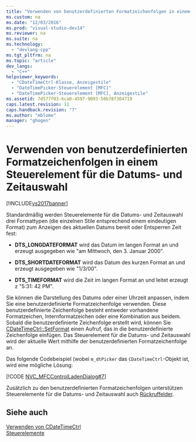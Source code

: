 ```yaml
---
title: "Verwenden von benutzerdefinierten Formatzeichenfolgen in einem Steuerelement f&#252;r die Datums- und Zeitauswahl"
ms.custom: na
ms.date: "12/03/2016"
ms.prod: "visual-studio-dev14"
ms.reviewer: na
ms.suite: na
ms.technology: 
  - "devlang-cpp"
ms.tgt_pltfrm: na
ms.topic: "article"
dev_langs: 
  - "C++"
helpviewer_keywords: 
  - "CDateTimeCtrl-Klasse, Anzeigestile"
  - "DateTimePicker-Steuerelement [MFC]"
  - "DateTimePicker-Steuerelement [MFC], Anzeigestile"
ms.assetid: 7d577f03-6ca0-4597-9093-50b78f304719
caps.latest.revision: 11
caps.handback.revision: "7"
ms.author: "mblome"
manager: "ghogen"
---
```

# Verwenden von benutzerdefinierten Formatzeichenfolgen in einem Steuerelement f&#252;r die Datums- und Zeitauswahl
[!INCLUDE[vs2017banner](../assembler/inline/includes/vs2017banner.md)]

Standardmäßig werden Steuerelemente für die Datums\- und Zeitauswahl drei Formattypen \(die einzelnen Stile entsprechend einem eindeutigen Format\) zum Anzeigen des aktuellen Datums bereit oder Entsperren Zeit fest:  
  
-   **DTS\_LONGDATEFORMAT** wird das Datum im langen Format an und erzeugt ausgegeben wie "am Mittwoch, den 3. Januar 2000".  
  
-   **DTS\_SHORTDATEFORMAT** wird das Datum des kurzen Format an und erzeugt ausgegeben wie "1\/3\/00".  
  
-   **DTS\_TIMEFORMAT** wird die Zeit im langen Format an und leitet erzeugt z "5:31: 42 PM".  
  
 Sie können die Darstellung des Datums oder einer Uhrzeit anpassen, indem Sie eine benutzerdefinierte Formatzeichenfolge verwenden.  Diese benutzerdefinierte Zeichenfolge besteht entweder vorhandene Formatzeichen, Internformatzeichen oder eine Kombination aus beidem.  Sobald die benutzerdefinierte Zeichenfolge erstellt wird, können Sie [CDateTimeCtrl::SetFormat](../Topic/CDateTimeCtrl::SetFormat.md) einen Aufruf, das in die benutzerdefinierte Zeichenfolge einfügen.  Das Steuerelement für die Datums\- und Zeitauswahl wird der aktuelle Wert mithilfe der benutzerdefinierten Formatzeichenfolge an.  
  
 Das folgende Codebeispiel \(wobei `m_dtPicker` das `CDateTimeCtrl`\-Objekt ist, wird eine mögliche Lösung:  
  
 [!CODE [NVC_MFCControlLadenDialog#7](../CodeSnippet/VS_Snippets_Cpp/NVC_MFCControlLadenDialog#7)]  
  
 Zusätzlich zu den benutzerdefinierten Formatzeichenfolgen unterstützen Steuerelemente für die Datums\- und Zeitauswahl auch [Rückruffelder](../mfc/using-callback-fields-in-a-date-and-time-picker-control.md).  
  
## Siehe auch  
 [Verwenden von CDateTimeCtrl](../mfc/using-cdatetimectrl.md)   
 [Steuerelemente](../mfc/controls-mfc.md)